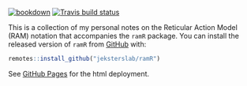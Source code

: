 [![bookdown](https://github.com/jeksterslab/ramR_notes/workflows/bookdown/badge.svg?branch=master)](https://github.com/jeksterslab/ramR_notes/actions?workflow=bookdown)
[![Travis build status](https://travis-ci.com/jeksterslab/ramR_notes.svg?branch=master)](https://travis-ci.com/jeksterslab/ramR_notes)

This is a collection of my personal notes on the Reticular Action Model (RAM) notation
that accompanies the `ramR` package. 
You can install the released version of `ramR` from [GitHub](https://github.com/jeksterslab/ramR) with:

```r
remotes::install_github("jeksterslab/ramR")
```

See [GitHub Pages](https://jeksterslab.github.io/ramR_notes/index.html)
for the html deployment.
